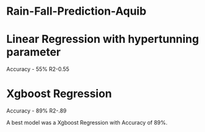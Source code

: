 # Rain-Fall-Prediction-Aquib

# Linear Regression with hypertunning parameter 
Accuracy - 55%
R2-0.55


# Xgboost Regression
Accuracy - 89%
R2-.89

A best model was a Xgboost Regression with Accuracy of 89%.
